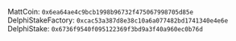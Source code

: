 MattCoin: `0x6ea64ae4c9bcb1998b96732f475067998705d85e`
DelphiStakeFactory: `0xcac53a387d8e38c10a6a077482bd1741340e4e6e`
DelphiStake: `0x6736f9540f095122369f3bd9a3f40a960ec0b76d`
